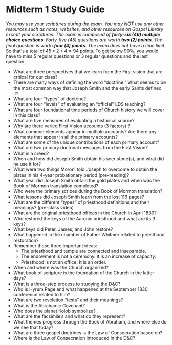 # Midterm 1 Study Guide

*You may use your scriptures during the exam. You may NOT use any other resources such as notes, websites, and other resources on Gospel Library except your scriptures. The exam is composed of **forty-six (46) multiple choice questions**. Forty-five (45) questions are worth **two (2) points**. The final question is worth **four (4) points**. The exam does not have a time limit.* So that's a total of $45*2+4=94$ points. To get below 90%, you would have to miss 5 regular questions or 3 regular questions and the last question.

* What are three perspectives that we learn from the First vision that are critical for our class?
* There are many ways of defining the word “doctrine.” What seems to be the most common way that Joseph Smith and the early Saints defined it?
* What are four “types” of doctrine?
* What are four “levels” of evaluating an “official” LDS teaching?
* What are four foundational time periods of Church history we will cover in this class?
* What are five measures of evaluating a historical source?
* Why are there varied First Vision accounts (3 factors) ?
* What common elements appear in multiple accounts? Are there any elements that appear in all the primary accounts?
* What are some of the unique contributions of each primary account?
* What are two primary doctrinal messages from the First Vision?
* What is a creed?
* When and how did Joseph Smith obtain his seer stone(s), and what did he use it for?
* What were two things Moroni told Joseph to overcome to obtain the plates in his 4-year probationary period (pre-reading)?
* What year did Joseph Smith obtain the gold plates and when was the Book of Mormon translation completed?
* Who were the primary scribes during the Book of Mormon translation?
* What lessons did Joseph Smith learn from the lost 116 pages?
* What are the different “types” of priesthood definitions and their meanings? (pre-class video)
* What are the original priesthood offices in the Church in April 1830?
* Who restored the keys of the Aaronic priesthood and what are its 3 keys?
* What keys did Peter, James, and John restore?
* What happened in the chamber of Father Whitmer related to priesthood restoration?
* Remember these three important ideas:
	* The priesthood and temple are connected and inseparable.
	* The endowment is not a ceremony. It is an increase of capacity.  
	* Priesthood is not an office. It is an order.
* When and where was the Church organized?
* What book of scripture is the foundation of the Church in the latter days?
* What is a three-step process to studying the D&C?
* Who is Hyrum Page and what happened at the September 1830 conference related to him?
* What are two revelation “tests” and their meanings?
* What is the Abrahamic Covenant?
* Who does the planet Kolob symbolize?
* What are the facsimile’s and what do they represent?
* What themes progress through the Book of Abraham, and where else do we see that today?
* What are three gospel doctrines is the Law of Consecration based on?
* Where is the Law of Consecration introduced in the D&C?
